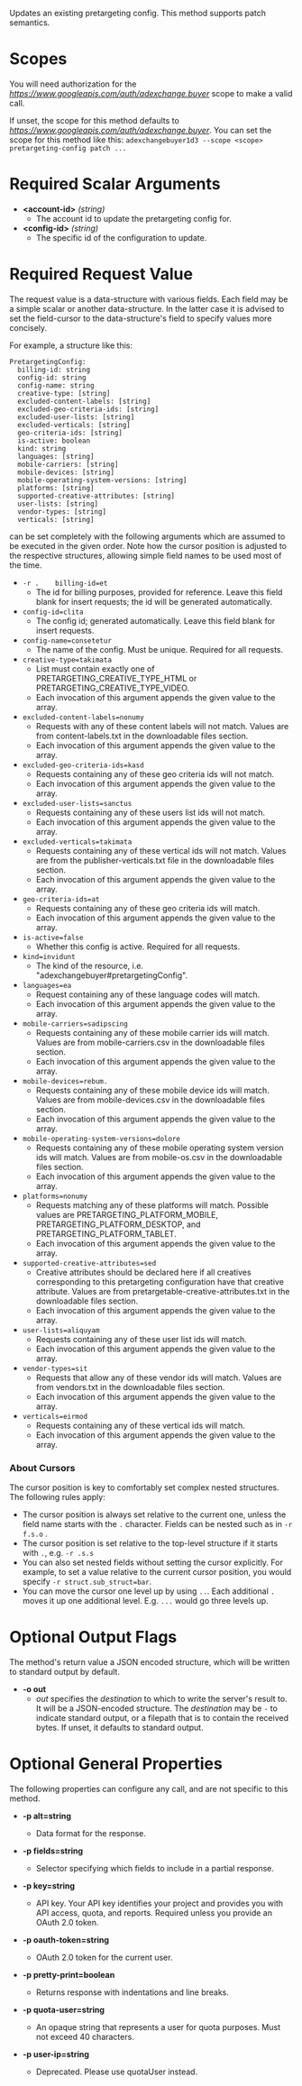 Updates an existing pretargeting config. This method supports patch semantics.
# Scopes

You will need authorization for the *https://www.googleapis.com/auth/adexchange.buyer* scope to make a valid call.

If unset, the scope for this method defaults to *https://www.googleapis.com/auth/adexchange.buyer*.
You can set the scope for this method like this: `adexchangebuyer1d3 --scope <scope> pretargeting-config patch ...`
# Required Scalar Arguments
* **&lt;account-id&gt;** *(string)*
    - The account id to update the pretargeting config for.
* **&lt;config-id&gt;** *(string)*
    - The specific id of the configuration to update.
# Required Request Value

The request value is a data-structure with various fields. Each field may be a simple scalar or another data-structure.
In the latter case it is advised to set the field-cursor to the data-structure's field to specify values more concisely.

For example, a structure like this:
```
PretargetingConfig:
  billing-id: string
  config-id: string
  config-name: string
  creative-type: [string]
  excluded-content-labels: [string]
  excluded-geo-criteria-ids: [string]
  excluded-user-lists: [string]
  excluded-verticals: [string]
  geo-criteria-ids: [string]
  is-active: boolean
  kind: string
  languages: [string]
  mobile-carriers: [string]
  mobile-devices: [string]
  mobile-operating-system-versions: [string]
  platforms: [string]
  supported-creative-attributes: [string]
  user-lists: [string]
  vendor-types: [string]
  verticals: [string]

```

can be set completely with the following arguments which are assumed to be executed in the given order. Note how the cursor position is adjusted to the respective structures, allowing simple field names to be used most of the time.

* `-r .    billing-id=et`
    - The id for billing purposes, provided for reference. Leave this field blank for insert requests; the id will be generated automatically.
* `config-id=clita`
    - The config id; generated automatically. Leave this field blank for insert requests.
* `config-name=consetetur`
    - The name of the config. Must be unique. Required for all requests.
* `creative-type=takimata`
    - List must contain exactly one of PRETARGETING_CREATIVE_TYPE_HTML or PRETARGETING_CREATIVE_TYPE_VIDEO.
    - Each invocation of this argument appends the given value to the array.
* `excluded-content-labels=nonumy`
    - Requests with any of these content labels will not match. Values are from content-labels.txt in the downloadable files section.
    - Each invocation of this argument appends the given value to the array.
* `excluded-geo-criteria-ids=kasd`
    - Requests containing any of these geo criteria ids will not match.
    - Each invocation of this argument appends the given value to the array.
* `excluded-user-lists=sanctus`
    - Requests containing any of these users list ids will not match.
    - Each invocation of this argument appends the given value to the array.
* `excluded-verticals=takimata`
    - Requests containing any of these vertical ids will not match. Values are from the publisher-verticals.txt file in the downloadable files section.
    - Each invocation of this argument appends the given value to the array.
* `geo-criteria-ids=at`
    - Requests containing any of these geo criteria ids will match.
    - Each invocation of this argument appends the given value to the array.
* `is-active=false`
    - Whether this config is active. Required for all requests.
* `kind=invidunt`
    - The kind of the resource, i.e. &#34;adexchangebuyer#pretargetingConfig&#34;.
* `languages=ea`
    - Request containing any of these language codes will match.
    - Each invocation of this argument appends the given value to the array.
* `mobile-carriers=sadipscing`
    - Requests containing any of these mobile carrier ids will match. Values are from mobile-carriers.csv in the downloadable files section.
    - Each invocation of this argument appends the given value to the array.
* `mobile-devices=rebum.`
    - Requests containing any of these mobile device ids will match. Values are from mobile-devices.csv in the downloadable files section.
    - Each invocation of this argument appends the given value to the array.
* `mobile-operating-system-versions=dolore`
    - Requests containing any of these mobile operating system version ids will match. Values are from mobile-os.csv in the downloadable files section.
    - Each invocation of this argument appends the given value to the array.
* `platforms=nonumy`
    - Requests matching any of these platforms will match. Possible values are PRETARGETING_PLATFORM_MOBILE, PRETARGETING_PLATFORM_DESKTOP, and PRETARGETING_PLATFORM_TABLET.
    - Each invocation of this argument appends the given value to the array.
* `supported-creative-attributes=sed`
    - Creative attributes should be declared here if all creatives corresponding to this pretargeting configuration have that creative attribute. Values are from pretargetable-creative-attributes.txt in the downloadable files section.
    - Each invocation of this argument appends the given value to the array.
* `user-lists=aliquyam`
    - Requests containing any of these user list ids will match.
    - Each invocation of this argument appends the given value to the array.
* `vendor-types=sit`
    - Requests that allow any of these vendor ids will match. Values are from vendors.txt in the downloadable files section.
    - Each invocation of this argument appends the given value to the array.
* `verticals=eirmod`
    - Requests containing any of these vertical ids will match.
    - Each invocation of this argument appends the given value to the array.


### About Cursors

The cursor position is key to comfortably set complex nested structures. The following rules apply:

* The cursor position is always set relative to the current one, unless the field name starts with the `.` character. Fields can be nested such as in `-r f.s.o` .
* The cursor position is set relative to the top-level structure if it starts with `.`, e.g. `-r .s.s`
* You can also set nested fields without setting the cursor explicitly. For example, to set a value relative to the current cursor position, you would specify `-r struct.sub_struct=bar`.
* You can move the cursor one level up by using `..`. Each additional `.` moves it up one additional level. E.g. `...` would go three levels up.


# Optional Output Flags

The method's return value a JSON encoded structure, which will be written to standard output by default.

* **-o out**
    - *out* specifies the *destination* to which to write the server's result to.
      It will be a JSON-encoded structure.
      The *destination* may be `-` to indicate standard output, or a filepath that is to contain the received bytes.
      If unset, it defaults to standard output.
# Optional General Properties

The following properties can configure any call, and are not specific to this method.

* **-p alt=string**
    - Data format for the response.

* **-p fields=string**
    - Selector specifying which fields to include in a partial response.

* **-p key=string**
    - API key. Your API key identifies your project and provides you with API access, quota, and reports. Required unless you provide an OAuth 2.0 token.

* **-p oauth-token=string**
    - OAuth 2.0 token for the current user.

* **-p pretty-print=boolean**
    - Returns response with indentations and line breaks.

* **-p quota-user=string**
    - An opaque string that represents a user for quota purposes. Must not exceed 40 characters.

* **-p user-ip=string**
    - Deprecated. Please use quotaUser instead.
